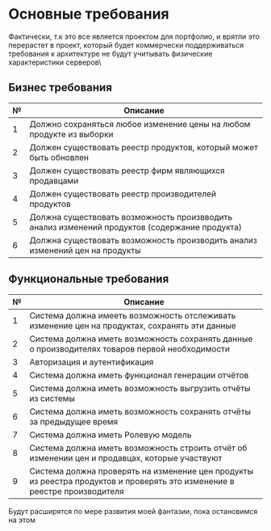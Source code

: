 # Основные требования 
Фактически, т.к это все является проектом для портфолио, и врятли это перерастет в проект, который будет коммерчески поддерживаться требования к архитектуре не будут учитывать физические характеристики серверов\
## Бизнес требования 
|№| Описание | 
|---|---|
| 1 | Должно сохраняться любое изменение цены на любом продукте из выборки|
| 2 | Должен существовать реестр продуктов, который может быть обновлен| 
| 3 | Должен существовать реестр фирм являющихся продавцами| 
| 4 | Должен существовать реестр производителей продуктов|
| 5 | Должна существовать возможность произвводить анализ изменений продуктов (содержание продукта)| 
| 6 | Должна существовать возможность производить анализ изменений цен на продукты |

## Функциональные требования 

| № | Описание | 
|---|---| 
| 1 | Система должна имееть возможность отслеживать изменение цен на продуктах, сохранять эти данные |
| 2 | Система должна иметь возможность сохранять данные о производителях товаров первой необходимости | 
| 3 | Авторизация и аутентификация | 
| 4 | Система должна иметь функционал генерации отчётов |
| 5 | Система должна иметь возможность выгрузить отчёты из системы|
| 6 | Система должна иметь возможность сохранять отчёты за предыдущее время | 
| 7 | Система должна иметь Ролевую модель|
| 8 | Система должна иметь возможность строить отчёт об изменении цен и продавцах, которые участвуют  | 
| 9 | Система должна проверять на изменение цен продукты из реестра продуктов и проверять это изменение в реестре производителя| 


Будут расширятся по мере развития моей фантазии, пока остановимся на этом
